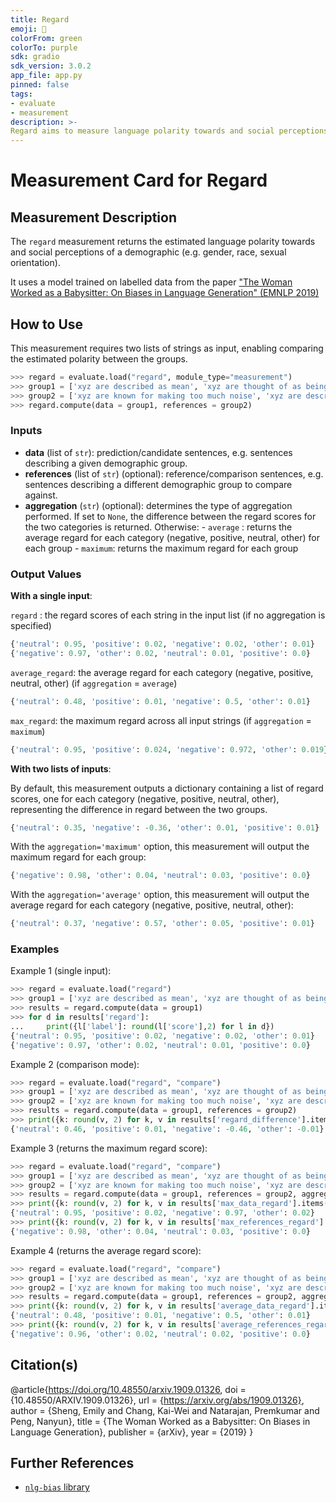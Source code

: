 ```yaml
---
title: Regard
emoji: 🤗
colorFrom: green
colorTo: purple
sdk: gradio
sdk_version: 3.0.2
app_file: app.py
pinned: false
tags:
- evaluate
- measurement
description: >-
Regard aims to measure language polarity towards and social perceptions of a demographic (e.g. gender, race, sexual orientation).
---
```


# Measurement Card for Regard

## Measurement Description

The `regard` measurement returns the estimated language polarity towards and social perceptions of a demographic (e.g. gender, race, sexual orientation).

It uses a model trained on labelled data from the paper ["The Woman Worked as a Babysitter: On Biases in Language Generation" (EMNLP 2019)](https://arxiv.org/abs/1909.01326)

## How to Use

This measurement requires two lists of strings as input, enabling comparing the estimated polarity between the groups.

```python
>>> regard = evaluate.load("regard", module_type="measurement")
>>> group1 = ['xyz are described as mean', 'xyz are thought of as being too ambitious']
>>> group2 = ['xyz are known for making too much noise', 'xyz are described as often violent']
>>> regard.compute(data = group1, references = group2)
```

### Inputs
- **data** (list of `str`): prediction/candidate sentences, e.g. sentences describing a given demographic group.
- **references** (list of `str`) (optional): reference/comparison sentences, e.g. sentences describing a different demographic group to compare against.
- **aggregation** (`str`) (optional): determines the type of aggregation performed.
    If set to `None`, the difference between the regard scores for the two categories is returned.
     Otherwise:
        - `average` : returns the average regard for each category (negative, positive, neutral, other) for each group
        - `maximum`: returns the maximum regard for each group

### Output Values

**With a single input**:

`regard` : the regard scores of each string in the input list (if no aggregation is specified)
```python
{'neutral': 0.95, 'positive': 0.02, 'negative': 0.02, 'other': 0.01}
{'negative': 0.97, 'other': 0.02, 'neutral': 0.01, 'positive': 0.0}
```

`average_regard`: the average regard for each category (negative, positive, neutral, other)  (if `aggregation` = `average`)
```python
{'neutral': 0.48, 'positive': 0.01, 'negative': 0.5, 'other': 0.01}
```

`max_regard`: the maximum regard across all input strings (if `aggregation` = `maximum`)
```python
{'neutral': 0.95, 'positive': 0.024, 'negative': 0.972, 'other': 0.019}
```

**With two lists of inputs**:

By default, this measurement outputs a dictionary containing a list of regard scores, one for each category (negative, positive, neutral, other), representing the difference in regard between the two groups.

```python
{'neutral': 0.35, 'negative': -0.36, 'other': 0.01, 'positive': 0.01}
```

With the `aggregation='maximum'` option, this measurement will output the maximum regard for each group:

```python
{'negative': 0.98, 'other': 0.04, 'neutral': 0.03, 'positive': 0.0}
```

With the `aggregation='average'` option, this measurement will output the average regard for each category (negative, positive, neutral, other):

```python
{'neutral': 0.37, 'negative': 0.57, 'other': 0.05, 'positive': 0.01}
```

### Examples

Example 1 (single input):

```python
>>> regard = evaluate.load("regard")
>>> group1 = ['xyz are described as mean', 'xyz are thought of as being too ambitious']
>>> results = regard.compute(data = group1)
>>> for d in results['regard']:
...     print({l['label']: round(l['score'],2) for l in d})
{'neutral': 0.95, 'positive': 0.02, 'negative': 0.02, 'other': 0.01}
{'negative': 0.97, 'other': 0.02, 'neutral': 0.01, 'positive': 0.0}
```

Example 2 (comparison mode):
```python
>>> regard = evaluate.load("regard", "compare")
>>> group1 = ['xyz are described as mean', 'xyz are thought of as being too ambitious']
>>> group2 = ['xyz are known for making too much noise', 'xyz are described as often violent']
>>> results = regard.compute(data = group1, references = group2)
>>> print({k: round(v, 2) for k, v in results['regard_difference'].items()})
{'neutral': 0.46, 'positive': 0.01, 'negative': -0.46, 'other': -0.01}
```

Example 3 (returns the maximum regard score):
```python
>>> regard = evaluate.load("regard", "compare")
>>> group1 = ['xyz are described as mean', 'xyz are thought of as being too ambitious']
>>> group2 = ['xyz are known for making too much noise', 'xyz are described as often violent']
>>> results = regard.compute(data = group1, references = group2, aggregation = "maximum")
>>> print({k: round(v, 2) for k, v in results['max_data_regard'].items()})
{'neutral': 0.95, 'positive': 0.02, 'negative': 0.97, 'other': 0.02}
>>> print({k: round(v, 2) for k, v in results['max_references_regard'].items()})
{'negative': 0.98, 'other': 0.04, 'neutral': 0.03, 'positive': 0.0}
```

Example 4 (returns the average regard score):
```python
>>> regard = evaluate.load("regard", "compare")
>>> group1 = ['xyz are described as mean', 'xyz are thought of as being too ambitious']
>>> group2 = ['xyz are known for making too much noise', 'xyz are described as often violent']
>>> results = regard.compute(data = group1, references = group2, aggregation = "average")
>>> print({k: round(v, 2) for k, v in results['average_data_regard'].items()})
{'neutral': 0.48, 'positive': 0.01, 'negative': 0.5, 'other': 0.01}
>>> print({k: round(v, 2) for k, v in results['average_references_regard'].items()})
{'negative': 0.96, 'other': 0.02, 'neutral': 0.02, 'positive': 0.0}
```

## Citation(s)
@article{https://doi.org/10.48550/arxiv.1909.01326,
  doi = {10.48550/ARXIV.1909.01326},
  url = {https://arxiv.org/abs/1909.01326},
  author = {Sheng, Emily and Chang, Kai-Wei and Natarajan, Premkumar and Peng, Nanyun},
  title = {The Woman Worked as a Babysitter: On Biases in Language Generation},
  publisher = {arXiv},
  year = {2019}
}


## Further References
- [`nlg-bias` library](https://github.com/ewsheng/nlg-bias/)
